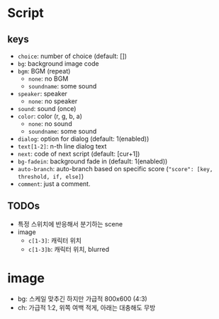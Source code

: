 # Script
## keys
- `choice`: number of choice (default: [])
- `bg`: background image code
- `bgm`: BGM (repeat)
  - `none`: no BGM
  - `soundname`: some sound
- `speaker`: speaker
  - `none`: no speaker
- `sound`: sound (once)
- `color`: color (r, g, b, a)
  - `none`: no sound
  - `soundname`: some sound
- `dialog`: option for dialog (default: 1(enabled))
- `text[1-2]`: n-th line dialog text 
- `next`: code of next script (default: [cur+1])
- `bg-fadein`: background fade in (default: 1(enabled))
- `auto-branch`: auto-branch based on specific score (`"score": [key, threshold, if, else]`)
- `comment`: just a comment.

## TODOs
- 특정 스위치에 반응해서 분기하는 scene
- image
  - `c[1-3]`: 캐릭터 위치
  - `c[1-3]b`: 캐릭터 위치, blurred
# image
- bg: 스케일 맞추긴 하지만 가급적 800x600 (4:3)
- ch: 가급적 1:2, 위쪽 여백 적게, 아래는 대충해도 무방
